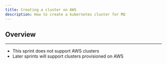 ```yaml
---
title: Creating a cluster on AWS
description: How to create a kubernetes cluster for MQ
---
```


<PageDescription>


</PageDescription>

## Overview


---

* This sprint does not support AWS clusters
* Later sprints will support clusters provisioned on AWS
